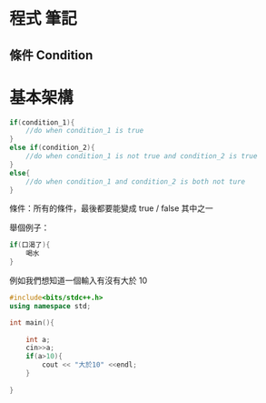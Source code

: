 # **程式 筆記**  
## 條件 Condition  

# 基本架構  
```cpp
if(condition_1){
    //do when condition_1 is true
}
else if(condition_2){
    //do when condition_1 is not true and condition_2 is true
}
else{
    //do when condition_1 and condition_2 is both not ture
}
```

條件：所有的條件，最後都要能變成 true / false 其中之一  

舉個例子：  
```cpp
if(口渴了){
    喝水
}
```

例如我們想知道一個輸入有沒有大於 10  

```cpp
#include<bits/stdc++.h>
using namespace std;

int main(){
    
    int a;
    cin>>a;
    if(a>10){
        cout << "大於10" <<endl;
    }
    
}
```

